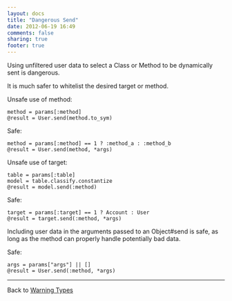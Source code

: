 ```yaml
---
layout: docs
title: "Dangerous Send"
date: 2012-06-19 16:49
comments: false
sharing: true
footer: true
---
```


Using unfiltered user data to select a Class or Method to be dynamically sent is dangerous.

It is much safer to whitelist the desired target or method.

Unsafe use of method:

    method = params[:method]
    @result = User.send(method.to_sym)

Safe:

    method = params[:method] == 1 ? :method_a : :method_b
    @result = User.send(method, *args)

Unsafe use of target:

    table = params[:table]
    model = table.classify.constantize
    @result = model.send(:method)

Safe:

    target = params[:target] == 1 ? Account : User
    @result = target.send(:method, *args)

Including user data in the arguments passed to an Object#send is safe, as long as the method can properly handle potentially bad data.

Safe:
  
    args = params["args"] || []
    @result = User.send(:method, *args)


---
Back to [Warning Types](/docs/warning_types)
